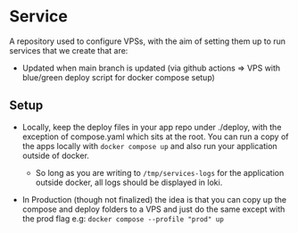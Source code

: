 # Service

A repository used to configure VPSs, with the aim of setting them up to run services that we create
that are:

- Updated when main branch is updated (via github actions => VPS with blue/green deploy script for
  docker compose setup)

## Setup

- Locally, keep the deploy files in your app repo under ./deploy, with the exception of
  compose.yaml which sits at the root. You can run a copy of the apps locally with `docker compose
  up` and also run your application outside of docker.
  - So long as you are writing to `/tmp/services-logs` for the application outside docker, all logs
    should be displayed in loki.

- In Production (though not finalized) the idea is that you can copy up the compose and deploy
  folders to a VPS and just do the same except with the prod flag e.g: `docker compose --profile
  "prod" up`
